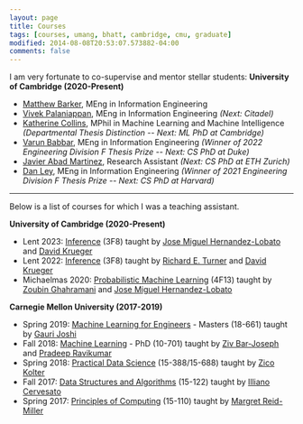 ```yaml
---
layout: page
title: Courses
tags: [courses, umang, bhatt, cambridge, cmu, graduate]
modified: 2014-08-08T20:53:07.573882-04:00
comments: false
---
```


I am very fortunate to co-supervise and mentor stellar students:
**University of Cambridge (2020-Present)**
* [Matthew Barker](https://matthewbarker.me/), MEng in Information Engineering 
* [Vivek Palaniappan](https://www.linkedin.com/in/vivek-palaniappan), MEng in Information Engineering *(Next: Citadel)*
* [Katherine Collins](https://collinskatie.github.io/), MPhil in Machine Learning and Machine Intelligence *(Departmental Thesis Distinction -- Next: ML PhD at Cambridge)*
* [Varun Babbar](https://scholar.google.com/citations?user=cXV58usAAAAJ&hl=en), MEng in Information Engineering *(Winner of 2022 Engineering Division F Thesis Prize -- Next: CS PhD at Duke)*
* [Javier Abad Martinez](https://ml.inf.ethz.ch/people/person-detail.MzEwOTc5.TGlzdC8xODA3LC0xNzg2MjE4NDI4.html), Research Assistant *(Next: CS PhD at ETH Zurich)*
* [Dan Ley](https://www.dan-ley.com/), MEng in Information Engineering *(Winner of 2021 Engineering Division F Thesis Prize -- Next: CS PhD at Harvard)*

-----

Below is a list of courses for which I was a teaching assistant.

**University of Cambridge (2020-Present)**
* Lent 2023: [Inference](http://teaching.eng.cam.ac.uk/content/engineering-tripos-part-iia-3f8-inference-2022-23) (3F8) taught by [Jose Miguel Hernandez-Lobato](https://jmhl.org/) and [David Krueger](https://www.davidscottkrueger.com/)
* Lent 2022: [Inference](http://teaching.eng.cam.ac.uk/content/engineering-tripos-part-iia-3f8-inference-2021-22) (3F8) taught by [Richard E. Turner](http://learning.eng.cam.ac.uk/Public/Turner/WebHome) and [David Krueger](https://www.davidscottkrueger.com/)
* Michaelmas 2020: [Probabilistic Machine Learning](http://mlg.eng.cam.ac.uk/teaching/4f13/1920/) (4F13) taught by [Zoubin Ghahramani](http://mlg.eng.cam.ac.uk/zoubin/) and [Jose Miguel Hernandez-Lobato](https://jmhl.org/)

**Carnegie Mellon University (2017-2019)**
* Spring 2019: [Machine Learning for Engineers](https://www.andrew.cmu.edu/course/18-661/) - Masters (18-661) taught by [Gauri Joshi](https://www.andrew.cmu.edu/user/gaurij/)
* Fall 2018: [Machine Learning](http://www.cs.cmu.edu/~pradeepr/courses/701/2018-fall/) - PhD (10-701) taught by [Ziv Bar-Joseph](http://www.cs.cmu.edu/~zivbj/) and [Pradeep Ravikumar](http://www.cs.cmu.edu/~pradeepr/)
* Spring 2018: [Practical Data Science](http://www.datasciencecourse.org/) (15-388/15-688) taught by [Zico Kolter](http://zicokolter.com/)
* Fall 2017: [Data Structures and Algorithms](http://www.cs.cmu.edu/~iliano/courses/17F-CMU-CS122/home.shtml) (15-122) taught by [Illiano Cervesato](http://www.cs.cmu.edu/~iliano/)
* Spring 2017: [Principles of Computing](https://www.cs.cmu.edu/~15110/) (15-110) taught by [Margret Reid-Miller](http://www.cs.cmu.edu/~mrmiller/)


